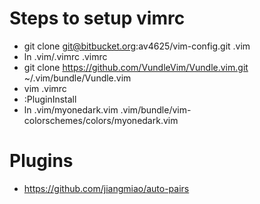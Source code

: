 # Steps to setup vimrc #

* git clone git@bitbucket.org:av4625/vim-config.git .vim
* ln .vim/.vimrc .vimrc
* git clone https://github.com/VundleVim/Vundle.vim.git ~/.vim/bundle/Vundle.vim
* vim .vimrc
* :PluginInstall
* ln .vim/myonedark.vim .vim/bundle/vim-colorschemes/colors/myonedark.vim

# Plugins #
* https://github.com/jiangmiao/auto-pairs
